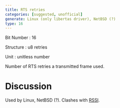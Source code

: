 ```yaml
---
title: RTS retries
categories: [suggested, unofficial]
generate: Linux (only libertas driver), NetBSD (?)
type: 16
---
```

Bit Number
: 16

Structure
: u8 retries

Unit
: unitless number

Number of RTS retries a transmitted frame used.

Discussion
==========

Used by Linux, NetBSD (?). Clashes with [RSSI](RSSI).
